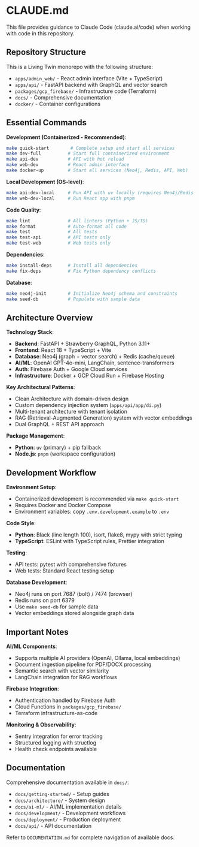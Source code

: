 # CLAUDE.md

This file provides guidance to Claude Code (claude.ai/code) when working with code in this repository.

## Repository Structure

This is a Living Twin monorepo with the following structure:
- `apps/admin_web/` - React admin interface (Vite + TypeScript)
- `apps/api/` - FastAPI backend with GraphQL and vector search
- `packages/gcp_firebase/` - Infrastructure code (Terraform)
- `docs/` - Comprehensive documentation
- `docker/` - Container configurations

## Essential Commands

**Development (Containerized - Recommended)**:
```bash
make quick-start        # Complete setup and start all services
make dev-full          # Start full containerized environment
make api-dev           # API with hot reload
make web-dev           # React admin interface
make docker-up         # Start all services (Neo4j, Redis, API, Web)
```

**Local Development (OS-level)**:
```bash
make api-dev-local     # Run API with uv locally (requires Neo4j/Redis running)
make web-dev-local     # Run React app with pnpm
```

**Code Quality**:
```bash
make lint              # All linters (Python + JS/TS)
make format            # Auto-format all code
make test              # All tests
make test-api          # API tests only
make test-web          # Web tests only
```

**Dependencies**:
```bash
make install-deps      # Install all dependencies
make fix-deps          # Fix Python dependency conflicts
```

**Database**:
```bash
make neo4j-init        # Initialize Neo4j schema and constraints
make seed-db           # Populate with sample data
```

## Architecture Overview

**Technology Stack**:
- **Backend**: FastAPI + Strawberry GraphQL, Python 3.11+
- **Frontend**: React 18 + TypeScript + Vite
- **Database**: Neo4j (graph + vector search) + Redis (cache/queue)
- **AI/ML**: OpenAI GPT-4o-mini, LangChain, sentence-transformers
- **Auth**: Firebase Auth + Google Cloud services
- **Infrastructure**: Docker + GCP Cloud Run + Firebase Hosting

**Key Architectural Patterns**:
- Clean Architecture with domain-driven design
- Custom dependency injection system (`apps/api/app/di.py`)
- Multi-tenant architecture with tenant isolation
- RAG (Retrieval-Augmented Generation) system with vector embeddings
- Dual GraphQL + REST API approach

**Package Management**:
- **Python**: `uv` (primary) + pip fallback
- **Node.js**: `pnpm` (workspace configuration)

## Development Workflow

**Environment Setup**:
- Containerized development is recommended via `make quick-start`
- Requires Docker and Docker Compose
- Environment variables: copy `.env.development.example` to `.env`

**Code Style**:
- **Python**: Black (line length 100), isort, flake8, mypy with strict typing
- **TypeScript**: ESLint with TypeScript rules, Prettier integration

**Testing**:
- API tests: pytest with comprehensive fixtures
- Web tests: Standard React testing setup

**Database Development**:
- Neo4j runs on port 7687 (bolt) / 7474 (browser)
- Redis runs on port 6379
- Use `make seed-db` for sample data
- Vector embeddings stored alongside graph data

## Important Notes

**AI/ML Components**:
- Supports multiple AI providers (OpenAI, Ollama, local embeddings)
- Document ingestion pipeline for PDF/DOCX processing
- Semantic search with vector similarity
- LangChain integration for RAG workflows

**Firebase Integration**:
- Authentication handled by Firebase Auth
- Cloud Functions in `packages/gcp_firebase/`
- Terraform infrastructure-as-code

**Monitoring & Observability**:
- Sentry integration for error tracking
- Structured logging with structlog
- Health check endpoints available

## Documentation

Comprehensive documentation available in `docs/`:
- `docs/getting-started/` - Setup guides
- `docs/architecture/` - System design
- `docs/ai-ml/` - AI/ML implementation details
- `docs/development/` - Development workflows
- `docs/deployment/` - Production deployment
- `docs/api/` - API documentation

Refer to `DOCUMENTATION.md` for complete navigation of available docs.
